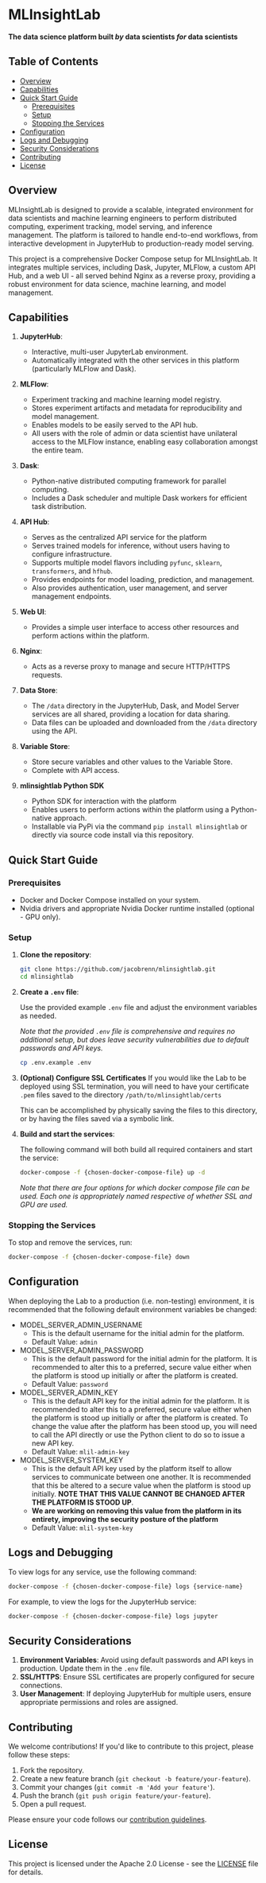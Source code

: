 # MLInsightLab

**The data science platform built *by* data scientists *for* data scientists**

## Table of Contents

- [Overview](#overview)
- [Capabilities](#capabilities)
- [Quick Start Guide](#quick-start-guide)
  - [Prerequisites](#prerequisites)
  - [Setup](#setup)
  - [Stopping the Services](#stopping-the-services)
- [Configuration](#configuration)
- [Logs and Debugging](#logs-and-debugging)
- [Security Considerations](#security-considerations)
- [Contributing](#contributing)
- [License](#license)

## Overview

MLInsightLab is designed to provide a scalable, integrated environment for data scientists and machine learning engineers to perform distributed computing, experiment tracking, model serving, and inference management. The platform is tailored to handle end-to-end workflows, from interactive development in JupyterHub to production-ready model serving.

This project is a comprehensive Docker Compose setup for MLInsightLab. It integrates multiple services, including Dask, Jupyter, MLFlow, a custom API Hub, and a web UI - all served behind Nginx as a reverse proxy, providing a robust environment for data science, machine learning, and model management.


## Capabilities

1. **JupyterHub**:
   - Interactive, multi-user JupyterLab environment.
   - Automatically integrated with the other services in this platform (particularly MLFlow and Dask).

2. **MLFlow**:
   - Experiment tracking and machine learning model registry.
   - Stores experiment artifacts and metadata for reproducibility and model management.
   - Enables models to be easily served to the API hub.
   - All users with the role of admin or data scientist have unilateral access to the MLFlow instance, enabling easy collaboration amongst the entire team.

3. **Dask**:
   - Python-native distributed computing framework for parallel computing.
   - Includes a Dask scheduler and multiple Dask workers for efficient task distribution.

4. **API Hub**:
   - Serves as the centralized API service for the platform
   - Serves trained models for inference, without users having to configure infrastructure.
   - Supports multiple model flavors including `pyfunc`, `sklearn`, `transformers`, and `hfhub`.
   - Provides endpoints for model loading, prediction, and management.
   - Also provides authentication, user management, and server management endpoints.

5. **Web UI**:
   - Provides a simple user interface to access other resources and perform actions within the platform.

6. **Nginx**:
   - Acts as a reverse proxy to manage and secure HTTP/HTTPS requests.

7. **Data Store**:
   - The `/data` directory in the JupyterHub, Dask, and Model Server services are all shared, providing a location for data sharing.
   - Data files can be uploaded and downloaded from the `/data` directory using the API.

8. **Variable Store**:
   - Store secure variables and other values to the Variable Store.
   - Complete with API access.

9. **mlinsightlab Python SDK**
   - Python SDK for interaction with the platform
   - Enables users to perform actions within the platform using a Python-native approach.
   - Installable via PyPi via the command `pip install mlinsightlab` or directly via source code install via this repository.

## Quick Start Guide

### Prerequisites

- Docker and Docker Compose installed on your system.
- Nvidia drivers and appropriate Nvidia Docker runtime installed (optional - GPU only).

### Setup

1. **Clone the repository**:

    ```bash
    git clone https://github.com/jacobrenn/mlinsightlab.git
    cd mlinsightlab
    ```

2. **Create a `.env` file**:

    Use the provided example `.env` file and adjust the environment variables as needed.

    *Note that the provided `.env` file is comprehensive and requires no additional setup, but does leave security vulnerabilities due to default passwords and API keys.*

    ```bash
    cp .env.example .env
    ```

3. **(Optional) Configure SSL Certificates**
   If you would like the Lab to be deployed using SSL termination, you will need to have your certificate `.pem` files saved to the directory `/path/to/mlinsightlab/certs`

   This can be accomplished by physically saving the files to this directory, or by having the files saved via a symbolic link.

4. **Build and start the services**:

    The following command will both build all required containers and start the service:

    ```bash
    docker-compose -f {chosen-docker-compose-file} up -d
    ```

    *Note that there are four options for which docker compose file can be used. Each one is appropriately named respective of whether SSL and GPU are used.*

### Stopping the Services

To stop and remove the services, run:

```bash
docker-compose -f {chosen-docker-compose-file} down
```

## Configuration

When deploying the Lab to a production (i.e. non-testing) environment, it is recommended that the following default environment variables be changed:

- MODEL_SERVER_ADMIN_USERNAME
   - This is the default username for the initial admin for the platform.
   - Default Value: `admin`
- MODEL_SERVER_ADMIN_PASSWORD
   - This is the default password for the initial admin for the platform. It is recommended to alter this to a preferred, secure value either when the platform is stood up initially or after the platform is created.
   - Default Value: `password`
- MODEL_SERVER_ADMIN_KEY
   - This is the default API key for the initial admin for the platform. It is recommended to alter this to a preferred, secure value either when the platform is stood up initially or after the platform is created. To change the value after the platform has been stood up, you will need to call the API directly or use the Python client to do so to issue a new API key.
   - Default Value: `mlil-admin-key`
- MODEL_SERVER_SYSTEM_KEY
   - This is the default API key used by the platform itself to allow services to communicate between one another. It is recommended that this be altered to a secure value when the platform is stood up initially. **NOTE THAT THIS VALUE CANNOT BE CHANGED AFTER THE PLATFORM IS STOOD UP**.
   - **We are working on removing this value from the platform in its entirety, improving the security posture of the platform**
   - Default Value: `mlil-system-key`

## Logs and Debugging

To view logs for any service, use the following command:

```bash
docker-compose -f {chosen-docker-compose-file} logs {service-name}
```

For example, to view the logs for the JupyterHub service:

```bash
docker-compose -f {chosen-docker-compose-file} logs jupyter
```

## Security Considerations

1. **Environment Variables**: Avoid using default passwords and API keys in production. Update them in the `.env` file.
2. **SSL/HTTPS**: Ensure SSL certificates are properly configured for secure connections.
3. **User Management**: If deploying JupyterHub for multiple users, ensure appropriate permissions and roles are assigned.

## Contributing

We welcome contributions! If you'd like to contribute to this project, please follow these steps:

1. Fork the repository.
2. Create a new feature branch (`git checkout -b feature/your-feature`).
3. Commit your changes (`git commit -m 'Add your feature'`).
4. Push the branch (`git push origin feature/your-feature`).
5. Open a pull request.

Please ensure your code follows our [contribution guidelines](CONTRIBUTING.md).

## License

This project is licensed under the Apache 2.0 License - see the [LICENSE](LICENSE) file for details.
